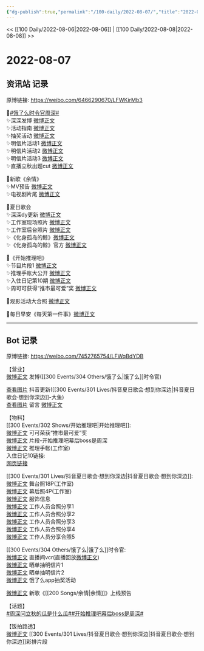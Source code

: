 ```yaml
---
{"dg-publish":true,"permalink":"/100-daily/2022-08-07/","title":"2022-08-07"}
---
```



<< [[100 Daily/2022-08-06\|2022-08-06]] | [[100 Daily/2022-08-08\|2022-08-08]] >>

# 2022-08-07

## 资讯站 记录

原博链接: https://weibo.com/6466290670/LFWKirMb3

🌟[#饿了么时令官周深#](https://s.weibo.com/weibo?q=%23%E9%A5%BF%E4%BA%86%E4%B9%88%E6%97%B6%E4%BB%A4%E5%AE%98%E5%91%A8%E6%B7%B1%23)  
✨深深发博 [微博正文](https://m.weibo.cn/6466290670/4799764845822617)  
✨活动指南 [微博正文](https://m.weibo.cn/6466290670/4799771678871054)  
✨抽奖活动 [微博正文](https://m.weibo.cn/6466290670/4799765051084232)  
✨明信片活动1 [微博正文](https://m.weibo.cn/6466290670/4799893212759946)  
✨明信片活动2 [微博正文](https://m.weibo.cn/6466290670/4799844742597300)  
✨明信片活动3 [微博正文](https://m.weibo.cn/6466290670/4799783740639321)  
✨直播立秋出题cut [微博正文](https://m.weibo.cn/6466290670/4799946529703507)

🌟新歌《余情》  
✨MV预告 [微博正文](https://m.weibo.cn/6466290670/4799954784619497)  
✨电视剧片尾 [微博正文](https://m.weibo.cn/6466290670/4799942856803303)

🌟夏日歌会  
✨深深dy更新 [微博正文](https://m.weibo.cn/6466290670/4799942084269468)  
✨工作室现场照片 [微博正文](https://m.weibo.cn/6466290670/4799756301764187)  
✨工作室后台照片 [微博正文](https://m.weibo.cn/6466290670/4799923101632613)  
✨《化身孤岛的鲸》[微博正文](https://m.weibo.cn/6466290670/4799781787143185)  
✨《化身孤岛的鲸》官方 [微博正文](https://m.weibo.cn/6466290670/4799779680292467)

🌟《开始推理吧》  
✨节目片段1 [微博正文](https://m.weibo.cn/6466290670/4799891073664470)  
✨推理手账大公开 [微博正文](https://m.weibo.cn/6466290670/4799834634327390)  
✨入住日记第10期 [微博正文](https://m.weibo.cn/6466290670/4799896639769840)  
✨周可可获得“推市最可爱”奖 [微博正文](https://m.weibo.cn/6466290670/4799839272960212)

🌟观影活动大合照 [微博正文](https://m.weibo.cn/6466290670/4799892868304933)

🌟每日早安《每天第一件事》[微博正文](https://m.weibo.cn/6466290670/4799747943302099)

---
## Bot 记录

原博链接: https://weibo.com/7452765754/LFWqBdYDB

【营业】  
[微博正文](https://m.weibo.cn/1736988591/4799761637444779) 发博([[300 Events/304 Others/饿了么\|饿了么]]时令官)

[查看图片](https://wx3.sinaimg.cn/large/0088n2Pggy1h4yktrtu4tj30u01hdtcc.jpg) 抖音更新([[300 Events/301 Lives/抖音夏日歌会·想到你深边\|抖音夏日歌会·想到你深边]]-大鱼)  
[查看图片](https://wx4.sinaimg.cn/large/0088n2Pggy1h4ykvew0gcj30tx06ydfz.jpg) 留言 [微博正文](https://m.weibo.cn/1736988591/4799454714795296)

【物料】  
[[300 Events/302 Shows/开始推理吧\|开始推理吧]]:  
[微博正文](https://m.weibo.cn/2162247381/4799833376556748) 可可荣获“推市最可爱”奖  
[微博正文](https://m.weibo.cn/2162247381/4799885751096470) 片段-开始推理吧幕后boss是周深  
[微博正文](https://m.weibo.cn/7478855230/4799829529595579) 推理手帐(工作室)  
入住日记10链接:  
[网页链接](https://weibo.cn/sinaurl?u=https%3A%2F%2Fv.qq.com%2Fx%2Fcover%2Fmzc00200lztprhn.html)

[[300 Events/301 Lives/抖音夏日歌会·想到你深边\|抖音夏日歌会·想到你深边]]:  
[微博正文](https://m.weibo.cn/7478855230/4799648956417980) 舞台照18P(工作室)  
[微博正文](https://m.weibo.cn/7478855230/4799914520089648) 幕后照4P(工作室)  
[微博正文](https://m.weibo.cn/7607821847/4799620167501274) 服饰信息  
[微博正文](https://m.weibo.cn/1768022233/4799781584506313) 工作人员合照分享1  
[微博正文](https://m.weibo.cn/1614614867/4799651088433736) 工作人员合照分享2  
[微博正文](https://m.weibo.cn/6004773754/4799628630823327) 工作人员合照分享3  
[微博正文](https://m.weibo.cn/1751047555/4799652480679976) 工作人员合照分享4  
[微博正文](https://m.weibo.cn/7717412244/4799912744584110) 工作人员分享合照5

[[300 Events/304 Others/饿了么\|饿了么]]时令官:  
[微博正文](https://m.weibo.cn/1786590437/4799877680470532) 直播间vcr(直播回放[微博正文](https://m.weibo.cn/7756461320/4799781790550430))  
[微博正文](https://m.weibo.cn/7756461320/4799840394149963) 晒单抽明信片1  
[微博正文](https://m.weibo.cn/2606197387/4799884454268462) 晒单抽明信片2  
[微博正文](https://m.weibo.cn/5248300719/4799761587374077) 饿了么app抽奖活动

[微博正文](https://m.weibo.cn/5248300719/4799954298343561) 新歌《[[200 Songs/余情\|余情]]》上线预告

【话题】  
[#周深问立秋的瓜是什么瓜#](https://s.weibo.com/weibo?q=%23%E5%91%A8%E6%B7%B1%E9%97%AE%E7%AB%8B%E7%A7%8B%E7%9A%84%E7%93%9C%E6%98%AF%E4%BB%80%E4%B9%88%E7%93%9C%23)[#开始推理吧幕后boss是周深#](https://s.weibo.com/weibo?q=%23%E5%BC%80%E5%A7%8B%E6%8E%A8%E7%90%86%E5%90%A7%E5%B9%95%E5%90%8Eboss%E6%98%AF%E5%91%A8%E6%B7%B1%23)

【饭拍路透】  
[微博正文](https://m.weibo.cn/7633014126/4799765076509459) [[300 Events/301 Lives/抖音夏日歌会·想到你深边\|抖音夏日歌会·想到你深边]]彩排片段

